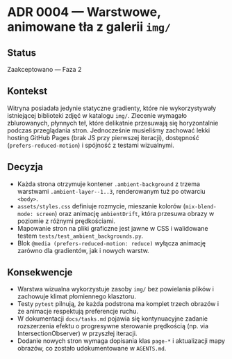 # ADR 0004 — Warstwowe, animowane tła z galerii `img/`

## Status
Zaakceptowano — Faza 2

## Kontekst
Witryna posiadała jedynie statyczne gradienty, które nie wykorzystywały istniejącej biblioteki zdjęć w katalogu `img/`. Zlecenie wymagało zblurowanych, płynnych teł, które delikatnie przesuwają się horyzontalnie podczas przeglądania stron. Jednocześnie musieliśmy zachować lekki hosting GitHub Pages (brak JS przy pierwszej iteracji), dostępność (`prefers-reduced-motion`) i spójność z testami wizualnymi.

## Decyzja
- Każda strona otrzymuje kontener `.ambient-background` z trzema warstwami `.ambient-layer--1..3`, renderowanym tuż po otwarciu `<body>`.
- `assets/styles.css` definiuje rozmycie, mieszanie kolorów (`mix-blend-mode: screen`) oraz animację `ambientDrift`, która przesuwa obrazy w poziomie z różnymi prędkościami.
- Mapowanie stron na pliki graficzne jest jawne w CSS i walidowane testem `tests/test_ambient_backgrounds.py`.
- Blok `@media (prefers-reduced-motion: reduce)` wyłącza animację zarówno dla gradientów, jak i nowych warstw.

## Konsekwencje
- Warstwa wizualna wykorzystuje zasoby `img/` bez powielania plików i zachowuje klimat płomiennego klasztoru.
- Testy `pytest` pilnują, że każda podstrona ma komplet trzech obrazów i że animacje respektują preferencje ruchu.
- W dokumentacji `docs/tasks.md` pojawia się kontynuacyjne zadanie rozszerzenia efektu o progresywne sterowanie prędkością (np. via IntersectionObserver) w przyszłej iteracji.
- Dodanie nowych stron wymaga dopisania klas `page-*` i aktualizacji mapy obrazów, co zostało udokumentowane w `AGENTS.md`.
